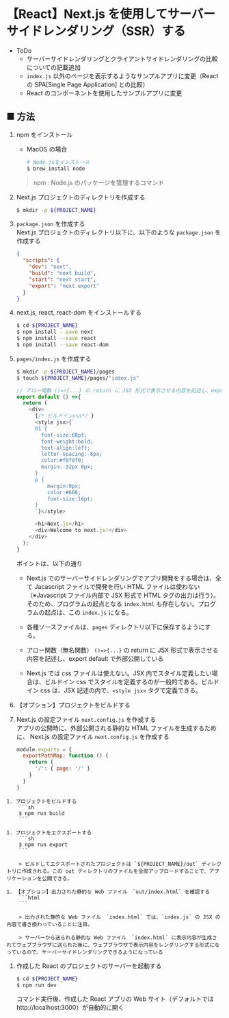 # 【React】Next.js を使用してサーバーサイドレンダリング（SSR）する

- ToDo
  - サーバーサイドレンダリングとクライアントサイドレンダリングの比較についての記載追加
  - `index.js` 以外のページを表示するようなサンプルアプリに変更（React の SPA[Single Page Application] との比較）
  - React のコンポーネントを使用したサンプルアプリに変更

## ■ 方法

1. npm をインストール
    - MacOS の場合
        ```sh
        # Node.jsをインストール
        $ brew install node
        ```
    > npm : Node.js のパッケージを管理するコマンド

1. Next.js プロジェクトのディレクトリを作成する<br>
    ```sh
    $ mkdir -p ${PROJECT_NAME}
    ```

1. `package.json` を作成する<br>
  Next.js プロジェクトのディレクトリ以下に、以下のような `package.json` を作成する

    ```json
    {
      "scripts": {
        "dev": "next",
        "build": "next build",
        "start": "next start",
        "export": "next export"
      }
    }
    ```

1. next.js, react, react-dom をインストールする
    ```sh
    $ cd ${PROJECT_NAME}
    $ npm install --save next
    $ npm install --save react
    $ npm install --save react-dom
    ```


1. `pages/index.js` を作成する
    ```sh
    $ mkdir -p ${PROJECT_NAME}/pages
    $ touch ${PROJECT_NAME}/pages/"index.js"
    ```

    ```js
    // アロー関数 ()=>{...} の return に JSX 形式で表示させる内容を記述し、export default で外部公開
    export default () =>{
      return (
        <div>
          {/* ビルドインcss*/ }
          <style jsx>{`
          h1 {
            font-size:68pt;
            font-weight:bold;
            text-align:left;
            letter-spacing:-8px;
            color:#f0f0f0;
            margin:-32px 0px;
          }
          p {
              margin:0px;
              color:#666;
              font-size:16pt;
          }
          `}</style>

          <h1>Next.js</h1>
          <div>Welcome to next.js!</div>
        </div>
      );
    }
    ```

    ポイントは、以下の通り

    - Next.js でのサーバーサイドレンダリングでアプリ開発をする場合は、全て Jacascript ファイルで開発を行い HTML ファイルは使わない（※Javascript ファイル内部で JSX 形式で HTML タグの出力は行う）。そのため、プログラムの起点となる `index.html` も存在しない。プログラムの起点は、この `index.js` になる。

    - 各種ソースファイルは、`pages` ディレクトリ以下に保存するようにする。

    - アロー関数（無名関数） `()=>{...}` の return に JSX 形式で表示させる内容を記述し、export default で外部公開している

    - Next.js では css ファイルは使えない。JSX 内でスタイル定義したい場合は、ビルドイン css でスタイルを定義するのが一般的である。ビルドイン css は、JSX 記述の内で、`<style jsx>` タグで定義できる。


1. 【オプション】プロジェクトをビルドする
  1. Next.js の設定ファイル `next.config.js` を作成する<br>
      アプリの公開時に、外部公開される静的な HTML ファイルを生成するために、 Next.js の設定ファイル `next.config.js` を作成する
      ```js
      module.exports = {
        exportPathMap: function () {
          return {
            '/': { page: '/' }
          }
        }
      }
      ```
    1. プロジェクトをビルドする
        ```sh
        $ npm run build
        ```

    1. プロジェクトをエクスポートする
        ```sh
        $ npm run export
        ```

        > ビルドしてエクスポートされたプロジェクトは `${PROJECT_NAME}/out` ディレクトリに作成される。この out ディレクトリのファイルを全部アップロードすることで、アプリケーションを公開できる。

    1. 【オプション】出力された静的な Web ファイル　`out/index.html` を確認する
        ```html
        ```

        > 出力された静的な Web ファイル　`index.html` では、`index.js` の JSX の内容で書き換わっていることに注目。
        
        > サーバーから送られる静的な Web ファイル　`index.html` に表示内容が生成されてウェブブラウザに送られた後に、ウェブブラウザで表示内容をレンダリングする形式になっているので、サーバーサイドレンダリングできるようになっている

1. 作成した React のプロジェクトのサーバーを起動する
    ```sh
    $ cd ${PROJECT_NAME}
    $ npm run dev
    ```

    コマンド実行後、作成した React アプリの Web サイト（デフォルトでは http://localhost:3000）が自動的に開く
